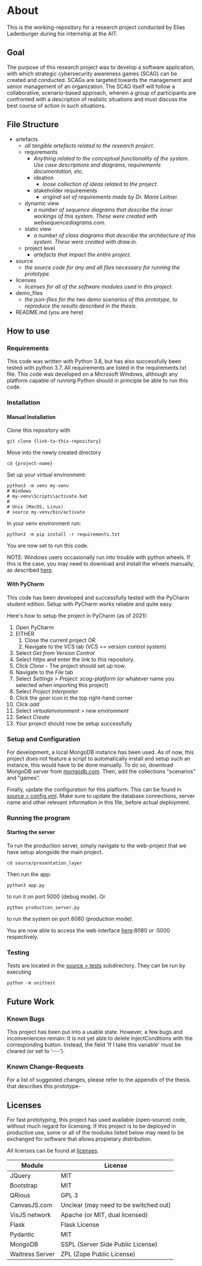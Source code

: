 # About

This is the working-repository for a research project conducted by Elias Ladenburger during his internship at the AIT.

## Goal

The purpose of this research project was to develop a software application, with which strategic cybersecurity awareness games (SCAG) can be created and conducted. 
SCAGs are targeted towards the management and senior management of an organization.
The SCAG itself will follow a collaborative, scenario-based approach, wherein a group of participants are confronted with a description of realistic situations and must discuss the best course of action in such situations.

## File Structure

- artefacts
    - _all tangible artefacts related to the research project._
    - requirements
      - _Anything related to the conceptual functionality of the system. Use case descriptions and diagrams, requirements documentation, etc._
      - ideation
        - _loose collection of ideas related to the project._
      - stakeholder requirements
        - _original set of requirements made by Dr. Maria Leitner._
    - dynamic view
      - _a number of sequence diagrams that describe the inner workings of this system. These were created with websequencediagrams.com._
    - static view
      - _a number of *class diagrams* that describe the architecture of this system. These were created with draw.io._
    - project level
        - _artefacts that impact the entire project._
- source
    - _the source code for any and all files necessary for running the prototype._
- licenses
  - _licenses for all of the software modules used in this project._
- demo_files
  - _the json-files for the two demo scenarios of this prototype, to reproduce the results described in the thesis._
- README.md (you are here)


## How to use
### Requirements
This code was written with Python 3.8, but has also successfully been tested with python 3.7. 
All requirements are listed in the requirements.txt file. 
This code was developed on a Microsoft Windows, although any platform capable of running Python should in principle be able to run this code. 

### Installation
#### Manual Installation
Clone this repository with
  
    git clone {link-to-this-repository}
    
Move into the newly created directory

    cd {project-name}

Set up your virtual environment:
    
    python3 -m venv my-venv
    # Windows
    # my-venv\Scripts\activate.bat 
    #
    # Unix (MacOS, Linux)
    # source my-venv/bin/activate
    
In your venv environment run:

    python3 -m pip install -r requirements.txt
    
You are now set to run this code.

NOTE: Windows users occasionally run into trouble with python wheels. 
If this is the case, you may need to download and install the wheels manually, as described [here](https://www.lfd.uci.edu/~gohlke/pythonlibs/).

#### With PyCharm
This code has been developed and successfully tested with the PyCharm student edition.
Setup with PyCharm works reliable and quite easy.

Here's how to setup the project in PyCharm (as of 2021):
1. Open PyCharm
2. EITHER
    1. Close the current project OR
    2. Navigate to the _VCS_ tab (VCS == version control system)
4. Select _Get from Version Control_
5. Select _https_ and enter the link to this repository.
6. Click _Clone_ - The project should set up now.
7. Navigate to the _File_ tab
8. Select _Settings_ > _Project: scag-platform_ (or whatever name you selected when importing this project)
9. Select _Project Interpreter_
10. Click the _gear_ icon in the top right-hand corner
11. Click _add_
12. Select _virtualenvironment_ > _new environment_
13. Select _Create_
14. Your project should now be setup successfully

### Setup and Configuration

For development, a local MongoDB instance has been used. As of now, this project does not feature
a script to automatically install and setup such an instance, this would have to be done manually.
To do so, download MongoDB server from [mongodb.com](mongodb.com). 
Then, add the collections "scenarios" and "games". 

Finally, update the configuration for this platform. 
This can be found in [source > config.yml](/source/config.yml). 
Make sure to update the database connections, server name and other relevant information in this file, before actual deployment.


### Running the program
#### Starting the server

To run the production server, simply navigate to the web-project that we have setup alongside the main project.
    
    cd source/presentation_layer

Then run the app:

	python3 app.py
	
to run it on port 5000 (debug mode).
Or

    python production_server.py

to run the system on port 8080 (production mode).
    
You are now able to access the web interface [here](https://localhost):8080 or :5000 respectively.

### Testing
Tests are located in the [source > tests](/source/tests) subdirectory. They can be run by executing 

    python -m unittest
    
## Future Work
### Known Bugs

This project has been put into a usable state. However, a few bugs and inconveniences remain:
It is not yet able to delete InjectConditions with the corresponding button. 
Instead, the field 'If I take this variable' must be cleared (or set to '---').
### Known Change-Requests
For a list of suggested changes, please refer to the appendix of the thesis that describes this prototype-

## Licenses

For fast prototyping, this project has used available (open-source) code, without much regard for licensing.
If this project is to be deployed in productive use, some or all of the modules listed below may need to be exchanged 
for software that allows propietary distribution.

All licenses can be found at [licenses](/licenses).

|       Module  |        License |
|   ----------  |        ------- |
| JQuery        | MIT            |
| Bootstrap     | MIT            |
| QRious        | GPL 3          |
| CanvasJS.com  | Unclear (may need to be switched out)  |
| VisJS network | Apache (or MIT, dual licensed) |
| Flask         | Flask License  |
| Pydantic      | MIT            |
| MongoDB       |   SSPL (Server Side Public License) |
| Waitress Server | ZPL (Zope Public License) |